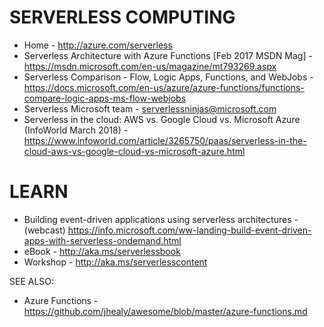 # SERVERLESS COMPUTING
* Home - <http://azure.com/serverless>
* Serverless Architecture with Azure Functions [Feb 2017 MSDN Mag] - https://msdn.microsoft.com/en-us/magazine/mt793269.aspx
* Serverless Comparison - Flow, Logic Apps, Functions, and WebJobs - https://docs.microsoft.com/en-us/azure/azure-functions/functions-compare-logic-apps-ms-flow-webjobs
* Serverless Microsoft team - <serverlessninjas@microsoft.com>
* Serverless in the cloud: AWS vs. Google Cloud vs. Microsoft Azure (InfoWorld March 2018) - https://www.infoworld.com/article/3265750/paas/serverless-in-the-cloud-aws-vs-google-cloud-vs-microsoft-azure.html

# LEARN
* Building event-driven applications using serverless architectures - (webcast) <https://info.microsoft.com/ww-landing-build-event-driven-apps-with-serverless-ondemand.html>
* eBook - <http://aka.ms/serverlessbook>
* Workshop - <http://aka.ms/serverlesscontent>

SEE ALSO:
* Azure Functions - <https://github.com/jhealy/awesome/blob/master/azure-functions.md>
